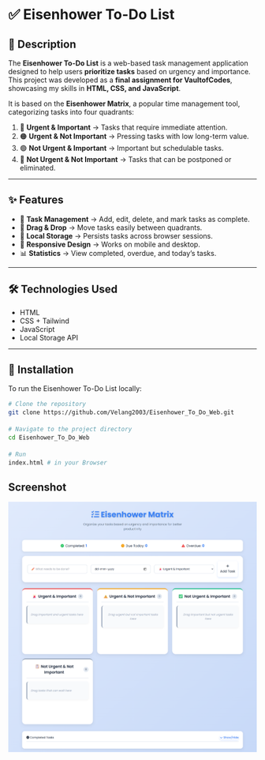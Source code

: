 # ✅ Eisenhower To-Do List

## 📌 Description
The **Eisenhower To-Do List** is a web-based task management application designed to help users **prioritize tasks** based on urgency and importance.  
This project was developed as a **final assignment for VaultofCodes**, showcasing my skills in **HTML, CSS, and JavaScript**.

It is based on the **Eisenhower Matrix**, a popular time management tool, categorizing tasks into four quadrants:

1. 🔴 **Urgent & Important** → Tasks that require immediate attention.  
2. 🟠 **Urgent & Not Important** → Pressing tasks with low long-term value.  
3. 🟢 **Not Urgent & Important** → Important but schedulable tasks.  
4. 🔵 **Not Urgent & Not Important** → Tasks that can be postponed or eliminated.  

---

## ✨ Features
- 📝 **Task Management** → Add, edit, delete, and mark tasks as complete.  
- 🔄 **Drag & Drop** → Move tasks easily between quadrants.    
- 💾 **Local Storage** → Persists tasks across browser sessions.  
- 📱 **Responsive Design** → Works on mobile and desktop.   
- 📊 **Statistics** → View completed, overdue, and today’s tasks.  

---

## 🛠️ Technologies Used
- HTML  
- CSS + Tailwind
- JavaScript  
- Local Storage API

---

## 🚀 Installation
To run the Eisenhower To-Do List locally:

```bash
# Clone the repository
git clone https://github.com/Velang2003/Eisenhower_To_Do_Web.git

# Navigate to the project directory
cd Eisenhower_To_Do_Web

# Run
index.html # in your Browser
```

## Screenshot
![Screenshot](https://github.com/Velang2003/Eisenhower_To_Do_Web/blob/main/screenshots/_C__Users_velan_OneDrive_Desktop_VaultofCodes20week%25204_index.html2.png?raw=true)
